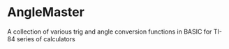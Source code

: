 # AngleMaster
A collection of various trig and angle conversion functions in BASIC for TI-84 series of calculators
